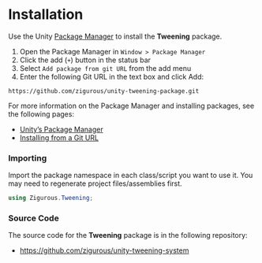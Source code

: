 # Installation

Use the Unity [Package Manager](https://docs.unity3d.com/Manual/upm-ui.html) to install the **Tweening** package.

1. Open the Package Manager in `Window > Package Manager`
2. Click the add (`+`) button in the status bar
3. Select `Add package from git URL` from the add menu
4. Enter the following Git URL in the text box and click Add:

```https://github.com/zigurous/unity-tweening-package.git```

For more information on the Package Manager and installing packages, see the following pages:

- [Unity’s Package Manager](https://docs.unity3d.com/Manual/Packages.html)
- [Installing from a Git URL](https://docs.unity3d.com/Manual/upm-ui-giturl.html)

### Importing

Import the package namespace in each class/script you want to use it. You may need to regenerate project files/assemblies first.

```csharp
using Zigurous.Tweening;
```

### Source Code

The source code for the **Tweening** package is in the following repository:

- https://github.com/zigurous/unity-tweening-system
